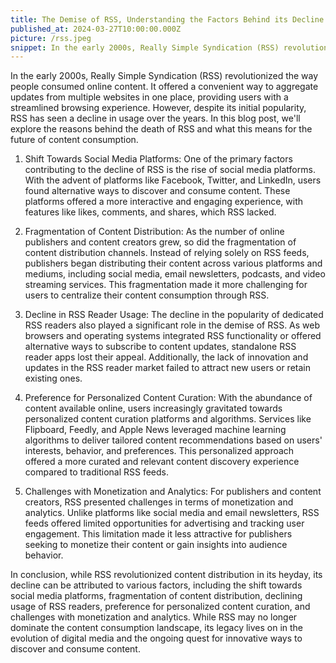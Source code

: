 ```yaml
---
title: The Demise of RSS, Understanding the Factors Behind its Decline
published_at: 2024-03-27T10:00:00.000Z
picture: /rss.jpeg
snippet: In the early 2000s, Really Simple Syndication (RSS) revolutionized the way people consumed online content. It offered a convenient way to aggregate updates from multiple websites in one place, providing users with a streamlined browsing experience. However, despite its initial popularity, RSS has seen a decline in usage over the years. In this blog post, we'll explore the reasons behind the death of RSS and what this means for the future of content consumption.
---
```


In the early 2000s, Really Simple Syndication (RSS) revolutionized the way people consumed online content. It offered a convenient way to aggregate updates from multiple websites in one place, providing users with a streamlined browsing experience. However, despite its initial popularity, RSS has seen a decline in usage over the years. In this blog post, we'll explore the reasons behind the death of RSS and what this means for the future of content consumption.

1. Shift Towards Social Media Platforms:
One of the primary factors contributing to the decline of RSS is the rise of social media platforms. With the advent of platforms like Facebook, Twitter, and LinkedIn, users found alternative ways to discover and consume content. These platforms offered a more interactive and engaging experience, with features like likes, comments, and shares, which RSS lacked.

2. Fragmentation of Content Distribution:
As the number of online publishers and content creators grew, so did the fragmentation of content distribution channels. Instead of relying solely on RSS feeds, publishers began distributing their content across various platforms and mediums, including social media, email newsletters, podcasts, and video streaming services. This fragmentation made it more challenging for users to centralize their content consumption through RSS.

3. Decline in RSS Reader Usage:
The decline in the popularity of dedicated RSS readers also played a significant role in the demise of RSS. As web browsers and operating systems integrated RSS functionality or offered alternative ways to subscribe to content updates, standalone RSS reader apps lost their appeal. Additionally, the lack of innovation and updates in the RSS reader market failed to attract new users or retain existing ones.

4. Preference for Personalized Content Curation:
With the abundance of content available online, users increasingly gravitated towards personalized content curation platforms and algorithms. Services like Flipboard, Feedly, and Apple News leveraged machine learning algorithms to deliver tailored content recommendations based on users' interests, behavior, and preferences. This personalized approach offered a more curated and relevant content discovery experience compared to traditional RSS feeds.

5. Challenges with Monetization and Analytics:
For publishers and content creators, RSS presented challenges in terms of monetization and analytics. Unlike platforms like social media and email newsletters, RSS feeds offered limited opportunities for advertising and tracking user engagement. This limitation made it less attractive for publishers seeking to monetize their content or gain insights into audience behavior.

In conclusion, while RSS revolutionized content distribution in its heyday, its decline can be attributed to various factors, including the shift towards social media platforms, fragmentation of content distribution, declining usage of RSS readers, preference for personalized content curation, and challenges with monetization and analytics. While RSS may no longer dominate the content consumption landscape, its legacy lives on in the evolution of digital media and the ongoing quest for innovative ways to discover and consume content.